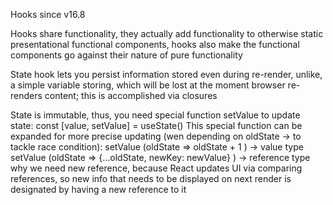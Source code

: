 Hooks since v16.8

Hooks share functionality, they actually add functionality to otherwise static presentational functional components, hooks also make the functional components go against their nature of pure functionality

State hook lets you persist information stored even during re-render, unlike, a simple variable storing, which will be lost at the moment browser re-renders content; this is accomplished via closures

State is immutable, thus, you need special function setValue to update state:
    const [value, setValue] = useState()
This special function can be expanded for more precise updating (wen depending on oldState -> to tackle race condition):
    setValue (oldState => oldState + 1 ) -> value type
    setValue (oldState => {...oldState, newKey: newValue} ) -> reference type
        why we need new reference, because React updates UI via comparing references, so new info that needs to be displayed on next render is designated by having a new reference to it

